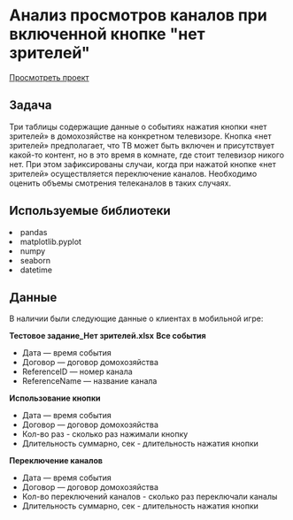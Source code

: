 # Анализ просмотров каналов при включенной кнопке "нет зрителей"

[Просмотреть проект](https://nbviewer.jupyter.org/github/Boris-1coder/Yandex.Praktikum/blob/main/Analysis_of_marketing_costs/Analysis_of_marketing_costs.ipynb)

## Задача

Три таблицы содержащие данные о событиях нажатия кнопки «нет зрителей» в домохозяйстве на конкретном телевизоре.
Кнопка «нет зрителей» предполагает, что ТВ может быть включен и присутствует какой-то контент, но в это время в комнате, где стоит телевизор никого нет.
При этом зафиксированы случаи, когда при нажатой кнопке «нет зрителей» осуществляется переключение каналов.
Необходимо оценить объемы смотрения телеканалов в таких случаях.

## Используемые библиотеки
<li>pandas <li>matplotlib.pyplot  <li>numpy <li>seaborn <li>datetime 

## Данные

В наличии были следующие данные о клиентах в мобильной игре:

**Тестовое задание_Нет зрителей.xlsx**
**Все события**
- Дата — время события
- Договор — договор домохозяйства
- ReferenceID — номер канала
- ReferenceName — название канала

**Использование кнопки**
- Дата — время события
- Договор — договор домохозяйства
- Кол-во раз - сколько раз нажимали кнопку
- Длительность суммарно, сек - длительность нажатия кнопки 

**Переключение каналов**
- Дата — время события
- Договор — договор домохозяйства
- Кол-во переключений каналов - сколько раз переключали каналы
- Длительность суммарно, сек - длительность нажатия кнопки 

